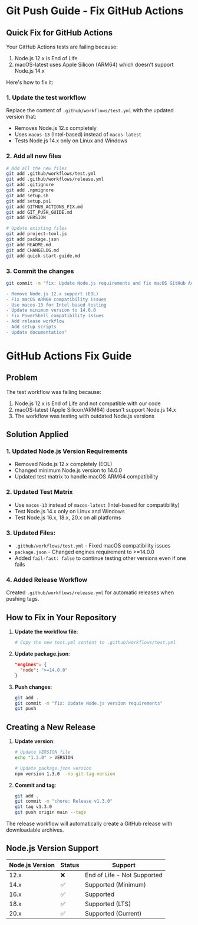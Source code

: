 # Git Push Guide - Fix GitHub Actions

## Quick Fix for GitHub Actions

Your GitHub Actions tests are failing because:
1. Node.js 12.x is End of Life
2. macOS-latest uses Apple Silicon (ARM64) which doesn't support Node.js 14.x

Here's how to fix it:

### 1. Update the test workflow

Replace the content of `.github/workflows/test.yml` with the updated version that:
- Removes Node.js 12.x completely
- Uses `macos-13` (Intel-based) instead of `macos-latest`
- Tests Node.js 14.x only on Linux and Windows

### 2. Add all new files

```bash
# Add all the new files
git add .github/workflows/test.yml
git add .github/workflows/release.yml
git add .gitignore
git add .npmignore
git add setup.sh
git add setup.ps1
git add GITHUB_ACTIONS_FIX.md
git add GIT_PUSH_GUIDE.md
git add VERSION

# Update existing files
git add project-tool.js
git add package.json
git add README.md
git add CHANGELOG.md
git add quick-start-guide.md
```

### 3. Commit the changes

```bash
git commit -m "fix: Update Node.js requirements and fix macOS GitHub Actions

- Remove Node.js 12.x support (EOL)
- Fix macOS ARM64 compatibility issues
- Use macos-13 for Intel-based testing
- Update minimum version to 14.0.0
- Fix PowerShell compatibility issues
- Add release workflow
- Add setup scripts
- Update documentation"
```

# GitHub Actions Fix Guide

## Problem
The test workflow was failing because:
1. Node.js 12.x is End of Life and not compatible with our code
2. macOS-latest (Apple Silicon/ARM64) doesn't support Node.js 14.x
3. The workflow was testing with outdated Node.js versions

## Solution Applied

### 1. Updated Node.js Version Requirements
- Removed Node.js 12.x completely (EOL)
- Changed minimum Node.js version to 14.0.0
- Updated test matrix to handle macOS ARM64 compatibility

### 2. Updated Test Matrix
- Use `macos-13` instead of `macos-latest` (Intel-based for compatibility)
- Test Node.js 14.x only on Linux and Windows
- Test Node.js 16.x, 18.x, 20.x on all platforms

### 3. Updated Files:
- `.github/workflows/test.yml` - Fixed macOS compatibility issues
- `package.json` - Changed engines requirement to >=14.0.0
- Added `fail-fast: false` to continue testing other versions even if one fails

### 4. Added Release Workflow
Created `.github/workflows/release.yml` for automatic releases when pushing tags.

## How to Fix in Your Repository

1. **Update the workflow file**:
   ```bash
   # Copy the new test.yml content to .github/workflows/test.yml
   ```

2. **Update package.json**:
   ```json
   "engines": {
     "node": ">=14.0.0"
   }
   ```

3. **Push changes**:
   ```bash
   git add .
   git commit -m "fix: Update Node.js version requirements"
   git push
   ```

## Creating a New Release

1. **Update version**:
   ```bash
   # Update VERSION file
   echo "1.3.0" > VERSION
   
   # Update package.json version
   npm version 1.3.0 --no-git-tag-version
   ```

2. **Commit and tag**:
   ```bash
   git add .
   git commit -m "chore: Release v1.3.0"
   git tag v1.3.0
   git push origin main --tags
   ```

The release workflow will automatically create a GitHub release with downloadable archives.

## Node.js Version Support

| Node.js Version | Status | Support |
|-----------------|--------|---------|
| 12.x | ❌ | End of Life - Not Supported |
| 14.x | ✅ | Supported (Minimum) |
| 16.x | ✅ | Supported |
| 18.x | ✅ | Supported (LTS) |
| 20.x | ✅ | Supported (Current) |